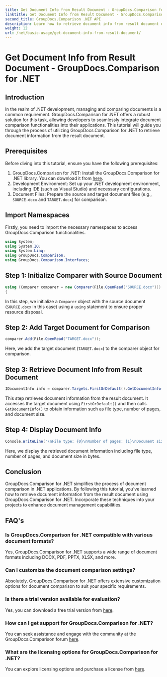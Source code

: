 ```yaml
---
title: Get Document Info from Result Document - GroupDocs.Comparison for .NET
linktitle: Get Document Info from Result Document - GroupDocs.Comparison for .NET
second_title: GroupDocs.Comparison .NET API
description: Learn how to retrieve document info from result document using GroupDocs.Comparison for .NET. Easy steps explained for .NET developers.
weight: 12
url: /net/basic-usage/get-document-info-from-result-document/
---
```


# Get Document Info from Result Document - GroupDocs.Comparison for .NET

## Introduction
In the realm of .NET development, managing and comparing documents is a common requirement. GroupDocs.Comparison for .NET offers a robust solution for this task, allowing developers to seamlessly integrate document comparison functionalities into their applications. This tutorial will guide you through the process of utilizing GroupDocs.Comparison for .NET to retrieve document information from the result document. 
## Prerequisites
Before diving into this tutorial, ensure you have the following prerequisites:
1. GroupDocs.Comparison for .NET: Install the GroupDocs.Comparison for .NET library. You can download it from [here](https://releases.groupdocs.com/comparison/net/).
2. Development Environment: Set up your .NET development environment, including IDE (such as Visual Studio) and necessary configurations.
3. Document Files: Prepare the source and target document files (e.g., `SOURCE.docx` and `TARGET.docx`) for comparison.

## Import Namespaces
Firstly, you need to import the necessary namespaces to access GroupDocs.Comparison functionalities.

```csharp
using System;
using System.IO;
using System.Linq;
using GroupDocs.Comparison;
using GroupDocs.Comparison.Interfaces;
```

## Step 1: Initialize Comparer with Source Document
```csharp
using (Comparer comparer = new Comparer(File.OpenRead("SOURCE.docx")))
{
```
In this step, we initialize a `Comparer` object with the source document (`SOURCE.docx` in this case) using a `using` statement to ensure proper resource disposal.
## Step 2: Add Target Document for Comparison
```csharp
comparer.Add(File.OpenRead("TARGET.docx"));
```
Here, we add the target document (`TARGET.docx`) to the comparer object for comparison.
## Step 3: Retrieve Document Info from Result Document
```csharp
IDocumentInfo info = comparer.Targets.FirstOrDefault().GetDocumentInfo();
```
This step retrieves document information from the result document. It accesses the target document using `FirstOrDefault()` and then calls `GetDocumentInfo()` to obtain information such as file type, number of pages, and document size.
## Step 4: Display Document Info
```csharp
Console.WriteLine("\nFile type: {0}\nNumber of pages: {1}\nDocument size: {2} bytes", info.FileType, info.PageCount, info.Size);
```
Here, we display the retrieved document information including file type, number of pages, and document size in bytes.

## Conclusion
GroupDocs.Comparison for .NET simplifies the process of document comparison in .NET applications. By following this tutorial, you've learned how to retrieve document information from the result document using GroupDocs.Comparison for .NET. Incorporate these techniques into your projects to enhance document management capabilities.
## FAQ's
### Is GroupDocs.Comparison for .NET compatible with various document formats?
Yes, GroupDocs.Comparison for .NET supports a wide range of document formats including DOCX, PDF, PPTX, XLSX, and more.
### Can I customize the document comparison settings?
Absolutely, GroupDocs.Comparison for .NET offers extensive customization options for document comparison to suit your specific requirements.
### Is there a trial version available for evaluation?
Yes, you can download a free trial version from [here](https://releases.groupdocs.com/).
### How can I get support for GroupDocs.Comparison for .NET?
You can seek assistance and engage with the community at the GroupDocs.Comparison forum [here](https://forum.groupdocs.com/c/comparison/12).
### What are the licensing options for GroupDocs.Comparison for .NET?
You can explore licensing options and purchase a license from [here](https://purchase.groupdocs.com/buy).
